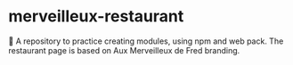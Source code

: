 # merveilleux-restaurant
🍰 A repository to practice creating modules, using npm and web pack. The restaurant page is based on Aux Merveilleux de Fred branding.
